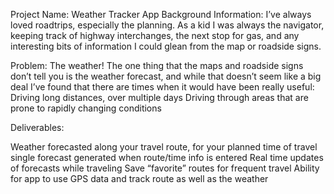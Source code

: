 Project Name: Weather Tracker App Background Information: I’ve always loved roadtrips, especially the planning. As a kid I was always the navigator, keeping track of highway interchanges, the next stop for gas, and any interesting bits of information I could glean from the map or roadside signs.

Problem: The weather! The one thing that the maps and roadside signs don’t tell you is the weather forecast, and while that doesn’t seem like a big deal I’ve found that there are times when it would have been really useful: Driving long distances, over multiple days Driving through areas that are prone to rapidly changing conditions

Deliverables:

Weather forecasted along your travel route, for your planned time of travel
single forecast generated when route/time info is entered
Real time updates of forecasts while traveling
Save “favorite” routes for frequent travel
Ability for app to use GPS data and track route as well as the weather
